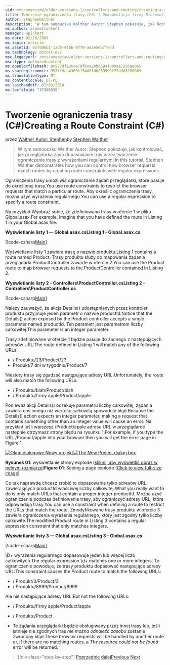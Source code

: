 ```yaml
---
uid: mvc/overview/older-versions-1/controllers-and-routing/creating-a-route-constraint-cs
title: Tworzenie ograniczenia trasy (C#) | Dokumentacja firmy Microsoft
author: StephenWalther
description: 'W tym samouczku Walther Autor: Stephen pokazuje, jak kontrolować, jak przeglądarka żąda dopasowanie tras przez tworzenie ograniczenia trasy z wyrażeniami regularnymi.'
ms.author: aspnetcontent
manager: wpickett
ms.date: 02/16/2009
ms.topic: article
ms.assetid: 0bfd06b1-12d3-4fbb-9779-a82e5eb7fe7d
ms.technology: dotnet-mvc
msc.legacyurl: /mvc/overview/older-versions-1/controllers-and-routing/creating-a-route-constraint-cs
msc.type: authoredcontent
ms.openlocfilehash: 8c977df126ce79f6ca20bd3941009ae7295ae0a5
ms.sourcegitcommit: 953ff9ea4369f154d6fd0239599279ddd3280009
ms.translationtype: MT
ms.contentlocale: pl-PL
ms.lasthandoff: 07/03/2018
ms.locfileid: "37366535"
---
```

<a name="creating-a-route-constraint-c"></a><span data-ttu-id="e7534-103">Tworzenie ograniczenia trasy (C#)</span><span class="sxs-lookup"><span data-stu-id="e7534-103">Creating a Route Constraint (C#)</span></span>
====================
<span data-ttu-id="e7534-104">przez [Walther Autor: Stephen](https://github.com/StephenWalther)</span><span class="sxs-lookup"><span data-stu-id="e7534-104">by [Stephen Walther](https://github.com/StephenWalther)</span></span>

> <span data-ttu-id="e7534-105">W tym samouczku Walther Autor: Stephen pokazuje, jak kontrolować, jak przeglądarka żąda dopasowanie tras przez tworzenie ograniczenia trasy z wyrażeniami regularnymi.</span><span class="sxs-lookup"><span data-stu-id="e7534-105">In this tutorial, Stephen Walther demonstrates how you can control how browser requests match routes by creating route constraints with regular expressions.</span></span>


<span data-ttu-id="e7534-106">Ograniczenia trasy umożliwia ograniczanie żądań przeglądarki, które pasuje do określonej trasy.</span><span class="sxs-lookup"><span data-stu-id="e7534-106">You use route constraints to restrict the browser requests that match a particular route.</span></span> <span data-ttu-id="e7534-107">Aby określić ograniczenia trasy, można użyć wyrażenia regularnego.</span><span class="sxs-lookup"><span data-stu-id="e7534-107">You can use a regular expression to specify a route constraint.</span></span>

<span data-ttu-id="e7534-108">Na przykład Wyobraź sobie, że zdefiniowano trasy w ofercie 1 w pliku Global.asax.</span><span class="sxs-lookup"><span data-stu-id="e7534-108">For example, imagine that you have defined the route in Listing 1 in your Global.asax file.</span></span>

<span data-ttu-id="e7534-109">**Wyświetlanie listy 1 — Global.asax.cs**</span><span class="sxs-lookup"><span data-stu-id="e7534-109">**Listing 1 - Global.asax.cs**</span></span>

[!code-csharp[Main](creating-a-route-constraint-cs/samples/sample1.cs)]

<span data-ttu-id="e7534-110">Wyświetlanie listy 1 zawiera trasę o nazwie produktu.</span><span class="sxs-lookup"><span data-stu-id="e7534-110">Listing 1 contains a route named Product.</span></span> <span data-ttu-id="e7534-111">Trasy produktu służy do mapowania żądania przeglądarki ProductController zawarte w ofercie 2.</span><span class="sxs-lookup"><span data-stu-id="e7534-111">You can use the Product route to map browser requests to the ProductController contained in Listing 2.</span></span>

<span data-ttu-id="e7534-112">**Wyświetlanie listy 2 - Controllers\ProductController.cs**</span><span class="sxs-lookup"><span data-stu-id="e7534-112">**Listing 2 - Controllers\ProductController.cs**</span></span>

[!code-csharp[Main](creating-a-route-constraint-cs/samples/sample2.cs)]

<span data-ttu-id="e7534-113">Należy zauważyć, że akcja Details() udostępnianych przez kontroler produktu przyjmuje jeden parametr o nazwie productId.</span><span class="sxs-lookup"><span data-stu-id="e7534-113">Notice that the Details() action exposed by the Product controller accepts a single parameter named productId.</span></span> <span data-ttu-id="e7534-114">Ten parametr jest parametrem liczby całkowitej.</span><span class="sxs-lookup"><span data-stu-id="e7534-114">This parameter is an integer parameter.</span></span>

<span data-ttu-id="e7534-115">Trasy zdefiniowane w ofercie 1 będzie pasuje do żadnego z następujących adresów URL:</span><span class="sxs-lookup"><span data-stu-id="e7534-115">The route defined in Listing 1 will match any of the following URLs:</span></span>

- <span data-ttu-id="e7534-116">/ Produktu/23</span><span class="sxs-lookup"><span data-stu-id="e7534-116">/Product/23</span></span>
- <span data-ttu-id="e7534-117">Produkt/7 dni w tygodniu</span><span class="sxs-lookup"><span data-stu-id="e7534-117">/Product/7</span></span>

<span data-ttu-id="e7534-118">Niestety trasy się zgadzać następujące adresy URL:</span><span class="sxs-lookup"><span data-stu-id="e7534-118">Unfortunately, the route will also match the following URLs:</span></span>

- <span data-ttu-id="e7534-119">/ Produktu/blah</span><span class="sxs-lookup"><span data-stu-id="e7534-119">/Product/blah</span></span>
- <span data-ttu-id="e7534-120">/ Produktu/firmy apple</span><span class="sxs-lookup"><span data-stu-id="e7534-120">/Product/apple</span></span>

<span data-ttu-id="e7534-121">Ponieważ akcji Details() oczekuje parametru liczby całkowitej, żądania zawiera coś innego niż wartość całkowitą spowoduje błąd.</span><span class="sxs-lookup"><span data-stu-id="e7534-121">Because the Details() action expects an integer parameter, making a request that contains something other than an integer value will cause an error.</span></span> <span data-ttu-id="e7534-122">Na przykład jeśli wpiszesz /Product/apple adresu URL w przeglądarce następnie otrzymasz strony błędu na rysunku 1.</span><span class="sxs-lookup"><span data-stu-id="e7534-122">For example, if you type the URL /Product/apple into your browser then you will get the error page in Figure 1.</span></span>


<span data-ttu-id="e7534-123">[![Okno dialogowe Nowy projekt](creating-a-route-constraint-cs/_static/image1.jpg)](creating-a-route-constraint-cs/_static/image1.png)</span><span class="sxs-lookup"><span data-stu-id="e7534-123">[![The New Project dialog box](creating-a-route-constraint-cs/_static/image1.jpg)](creating-a-route-constraint-cs/_static/image1.png)</span></span>

<span data-ttu-id="e7534-124">**Rysunek 01**: wyświetlanie strony explode ([kliknij, aby wyświetlić obraz w pełnym rozmiarze](creating-a-route-constraint-cs/_static/image2.png))</span><span class="sxs-lookup"><span data-stu-id="e7534-124">**Figure 01**: Seeing a page explode ([Click to view full-size image](creating-a-route-constraint-cs/_static/image2.png))</span></span>


<span data-ttu-id="e7534-125">Co tak naprawdę chcesz zrobić to dopasowanie tylko adresów URL zawierających productId właściwej liczby całkowitej.</span><span class="sxs-lookup"><span data-stu-id="e7534-125">What you really want to do is only match URLs that contain a proper integer productId.</span></span> <span data-ttu-id="e7534-126">Można użyć ograniczenie podczas definiowania trasy, aby ograniczyć adresy URL, które odpowiadają trasy.</span><span class="sxs-lookup"><span data-stu-id="e7534-126">You can use a constraint when defining a route to restrict the URLs that match the route.</span></span> <span data-ttu-id="e7534-127">Zmodyfikowane trasy produktu w ofercie 3 zawiera ograniczenia wyrażenia regularnego, który jest zgodny tylko liczby całkowite.</span><span class="sxs-lookup"><span data-stu-id="e7534-127">The modified Product route in Listing 3 contains a regular expression constraint that only matches integers.</span></span>

<span data-ttu-id="e7534-128">**Wyświetlanie listy 3 — Global.asax.cs**</span><span class="sxs-lookup"><span data-stu-id="e7534-128">**Listing 3 - Global.asax.cs**</span></span>

[!code-csharp[Main](creating-a-route-constraint-cs/samples/sample3.cs)]

<span data-ttu-id="e7534-129">\D+ wyrażenia regularnego dopasowuje jeden lub więcej liczb całkowitych.</span><span class="sxs-lookup"><span data-stu-id="e7534-129">The regular expression \d+ matches one or more integers.</span></span> <span data-ttu-id="e7534-130">To ograniczenie powoduje, że trasy produktu dopasować następujące adresy URL:</span><span class="sxs-lookup"><span data-stu-id="e7534-130">This constraint causes the Product route to match the following URLs:</span></span>

- <span data-ttu-id="e7534-131">/ Produkt/3</span><span class="sxs-lookup"><span data-stu-id="e7534-131">/Product/3</span></span>
- <span data-ttu-id="e7534-132">/ Produktu/8999</span><span class="sxs-lookup"><span data-stu-id="e7534-132">/Product/8999</span></span>

<span data-ttu-id="e7534-133">Ale nie następujące adresy URL:</span><span class="sxs-lookup"><span data-stu-id="e7534-133">But not the following URLs:</span></span>

- <span data-ttu-id="e7534-134">/ Produktu/firmy apple</span><span class="sxs-lookup"><span data-stu-id="e7534-134">/Product/apple</span></span>
- <span data-ttu-id="e7534-135">/ Produktu</span><span class="sxs-lookup"><span data-stu-id="e7534-135">/Product</span></span>

- <span data-ttu-id="e7534-136">Te żądania przeglądarki będzie obsługiwany przez innej trasy lub, jeśli istnieje nie zgodnych tras *nie można odnaleźć zasobu* zostanie zwrócony błąd.</span><span class="sxs-lookup"><span data-stu-id="e7534-136">These browser requests will be handled by another route or, if there are no matching routes, a *The resource could not be found* error will be returned.</span></span>

> [!div class="step-by-step"]
> <span data-ttu-id="e7534-137">[Poprzednie](creating-custom-routes-cs.md)
> [dalej](creating-a-custom-route-constraint-cs.md)</span><span class="sxs-lookup"><span data-stu-id="e7534-137">[Previous](creating-custom-routes-cs.md)
[Next](creating-a-custom-route-constraint-cs.md)</span></span>
